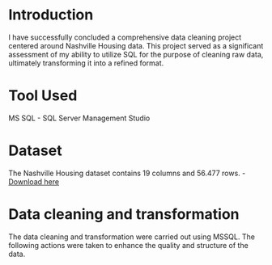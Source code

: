 # Introduction
I have successfully concluded a comprehensive data cleaning project centered around Nashville Housing data. This project served as a significant assessment of my ability to utilize SQL for the purpose of cleaning raw data, ultimately transforming it into a refined format.

# Tool Used
MS SQL - SQL Server Management Studio

# Dataset
The Nashville Housing dataset contains 19 columns and 56.477 rows. - [Download here](https://github.com/OluwatobiAkintokun/NASHVILLE-HOUSING-DATA-CLEANING-WITH-SQL/blob/main/Nashville%20Housing%20Data%20for%20Data%20Cleaning.xlsx)

# Data cleaning and transformation
The data cleaning and transformation were carried out using MSSQL. The following actions were taken to enhance the quality and structure of the data.
